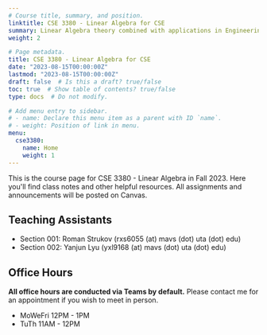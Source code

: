 ```yaml
---
# Course title, summary, and position.
linktitle: CSE 3380 - Linear Algebra for CSE
summary: Linear Algebra theory combined with applications in Engineering and Computer Science.
weight: 2

# Page metadata.
title: CSE 3380 - Linear Algebra for CSE
date: "2023-08-15T00:00:00Z"
lastmod: "2023-08-15T00:00:00Z"
draft: false  # Is this a draft? true/false
toc: true  # Show table of contents? true/false
type: docs  # Do not modify.

# Add menu entry to sidebar.
# - name: Declare this menu item as a parent with ID `name`.
# - weight: Position of link in menu.
menu:
  cse3380:
    name: Home
    weight: 1
---
```


This is the course page for CSE 3380 - Linear Algebra in Fall 2023. Here you'll find class notes and other helpful resources. All assignments and announcements will be posted on Canvas.

## Teaching Assistants

- Section 001: Roman Strukov (rxs6055 (at) mavs (dot) uta (dot) edu)
- Section 002: Yanjun Lyu (yxl9168 (at) mavs (dot) uta (dot) edu)

## Office Hours

**All office hours are conducted via Teams by default.** Please contact me for an appointment if you wish to meet in person.

- MoWeFri 12PM - 1PM
- TuTh 11AM - 12PM
